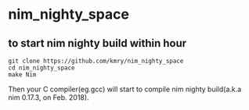 # nim_nighty_space
## to start nim nighty build within hour
```
git clone https://github.com/kmry/nim_nighty_space
cd nim_nighty_space
make Nim
```

Then your C compiler(eg.gcc) will start to compile nim nighty build(a.k.a nim 0.17.3, on Feb. 2018).
